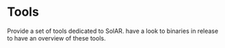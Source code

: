 # Tools
Provide a set of tools dedicated to SolAR.
have a look to binaries in release to have an overview of these tools.
